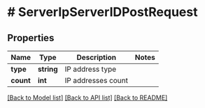 # # ServerIpServerIDPostRequest

## Properties

Name | Type | Description | Notes
------------ | ------------- | ------------- | -------------
**type** | **string** | IP address type |
**count** | **int** | IP addresses count |

[[Back to Model list]](../../README.md#models) [[Back to API list]](../../README.md#endpoints) [[Back to README]](../../README.md)
